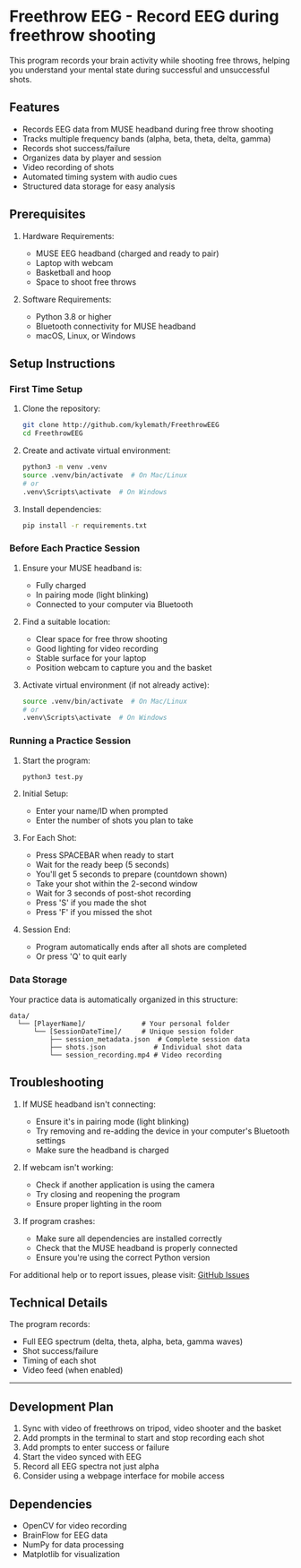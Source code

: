 # Freethrow EEG - Record EEG during freethrow shooting

This program records your brain activity while shooting free throws, helping you understand your mental state during successful and unsuccessful shots.

## Features

- Records EEG data from MUSE headband during free throw shooting
- Tracks multiple frequency bands (alpha, beta, theta, delta, gamma)
- Records shot success/failure
- Organizes data by player and session
- Video recording of shots
- Automated timing system with audio cues
- Structured data storage for easy analysis

## Prerequisites

1. Hardware Requirements:
   - MUSE EEG headband (charged and ready to pair)
   - Laptop with webcam
   - Basketball and hoop
   - Space to shoot free throws

2. Software Requirements:
   - Python 3.8 or higher
   - Bluetooth connectivity for MUSE headband
   - macOS, Linux, or Windows

## Setup Instructions

### First Time Setup

1. Clone the repository:
   ```bash
   git clone http://github.com/kylemath/FreethrowEEG
   cd FreethrowEEG
   ```

2. Create and activate virtual environment:
   ```bash
   python3 -m venv .venv
   source .venv/bin/activate  # On Mac/Linux
   # or
   .venv\Scripts\activate  # On Windows
   ```

3. Install dependencies:
   ```bash
   pip install -r requirements.txt
   ```

### Before Each Practice Session

1. Ensure your MUSE headband is:
   - Fully charged
   - In pairing mode (light blinking)
   - Connected to your computer via Bluetooth

2. Find a suitable location:
   - Clear space for free throw shooting
   - Good lighting for video recording
   - Stable surface for your laptop
   - Position webcam to capture you and the basket

3. Activate virtual environment (if not already active):
   ```bash
   source .venv/bin/activate  # On Mac/Linux
   # or
   .venv\Scripts\activate  # On Windows
   ```

### Running a Practice Session

1. Start the program:
   ```bash
   python3 test.py
   ```

2. Initial Setup:
   - Enter your name/ID when prompted
   - Enter the number of shots you plan to take

3. For Each Shot:
   - Press SPACEBAR when ready to start
   - Wait for the ready beep (5 seconds)
   - You'll get 5 seconds to prepare (countdown shown)
   - Take your shot within the 2-second window
   - Wait for 3 seconds of post-shot recording
   - Press 'S' if you made the shot
   - Press 'F' if you missed the shot

4. Session End:
   - Program automatically ends after all shots are completed
   - Or press 'Q' to quit early

### Data Storage

Your practice data is automatically organized in this structure:
```
data/
  └── [PlayerName]/              # Your personal folder
      └── [SessionDateTime]/     # Unique session folder
          ├── session_metadata.json  # Complete session data
          ├── shots.json            # Individual shot data
          └── session_recording.mp4 # Video recording
```

## Troubleshooting

1. If MUSE headband isn't connecting:
   - Ensure it's in pairing mode (light blinking)
   - Try removing and re-adding the device in your computer's Bluetooth settings
   - Make sure the headband is charged

2. If webcam isn't working:
   - Check if another application is using the camera
   - Try closing and reopening the program
   - Ensure proper lighting in the room

3. If program crashes:
   - Make sure all dependencies are installed correctly
   - Check that the MUSE headband is properly connected
   - Ensure you're using the correct Python version

For additional help or to report issues, please visit:
[GitHub Issues](http://github.com/kylemath/FreethrowEEG/issues)

## Technical Details

The program records:
- Full EEG spectrum (delta, theta, alpha, beta, gamma waves)
- Shot success/failure
- Timing of each shot
- Video feed (when enabled)

---

## Development Plan

1. Sync with video of freethrows on tripod, video shooter and the basket
2. Add prompts in the terminal to start and stop recording each shot
3. Add prompts to enter success or failure
4. Start the video synced with EEG
5. Record all EEG spectra not just alpha
6. Consider using a webpage interface for mobile access

## Dependencies

- OpenCV for video recording
- BrainFlow for EEG data
- NumPy for data processing
- Matplotlib for visualization
